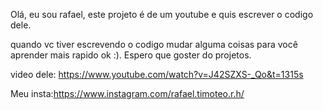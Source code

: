 Olá, eu sou rafael, este projeto é de um youtube e quis escrever o codigo dele.

quando vc tiver escrevendo o codigo mudar alguma coisas para você aprender mais rapido ok :).
Espero que goster do projetos.

video dele: https://www.youtube.com/watch?v=J42SZXS-_Qo&t=1315s

Meu insta:https://www.instagram.com/rafael.timoteo.r.h/
